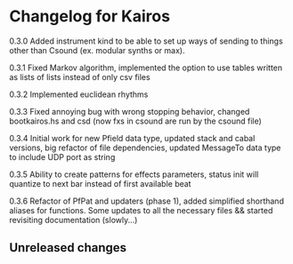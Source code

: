 # Changelog for Kairos

0.3.0 Added instrument kind to be able to set up ways of sending to things other than Csound (ex. modular synths or max).

0.3.1 Fixed Markov algorithm, implemented the option to use  tables written as lists of lists instead of only csv files

0.3.2 Implemented euclidean rhythms

0.3.3 Fixed annoying bug with wrong stopping behavior, changed bootkairos.hs and csd (now fxs in csound are run by the csound file)

0.3.4 Initial work for new Pfield data type, updated stack and cabal versions, big refactor of file dependencies, updated MessageTo data type to include UDP port as string

0.3.5 Ability to create patterns for effects parameters, status init will quantize to next bar instead of first available beat

0.3.6 Refactor of PfPat and updaters (phase 1), added simplified shorthand aliases for functions. Some updates to all the necessary files && started revisiting documentation (slowly...)

## Unreleased changes
